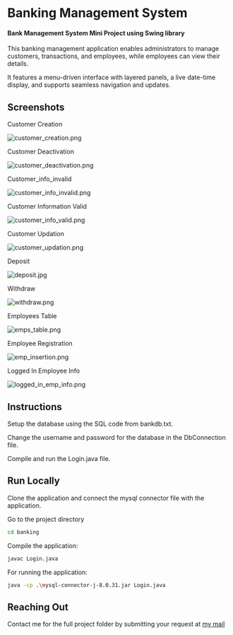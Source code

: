 
# Banking Management System
#### Bank Management System Mini Project using Swing library

This banking management application enables administrators to manage customers, transactions, and employees, while employees can view their details. 

It features a menu-driven interface with layered panels, a live date-time display, and supports seamless navigation and updates.

## Screenshots
Customer Creation

![customer_creation.png](https://github.com/swayam-rajput/Banking-Management-System/blob/main/banking/snapshots/customer_creation.png)

Customer Deactivation

![customer_deactivation.png](https://github.com/swayam-rajput/Banking-Management-System/blob/main/banking/snapshots/customer_deactivation.png)

Customer_info_invalid

![customer_info_invalid.png](https://github.com/swayam-rajput/Banking-Management-System/blob/main/banking/snapshots/customer_info_invalid.png)

Customer Information Valid

![customer_info_valid.png](https://github.com/swayam-rajput/Banking-Management-System/blob/main/banking/snapshots/customer_info_valid.png)

Customer Updation

![customer_updation.png](https://github.com/swayam-rajput/Banking-Management-System/blob/main/banking/snapshots/customer_updation.png)

Deposit

![deposit.jpg](https://github.com/swayam-rajput/Banking-Management-System/blob/main/banking/snapshots/deposit.jpg)

Withdraw

![withdraw.png](https://github.com/swayam-rajput/Banking-Management-System/blob/main/banking/snapshots/withdraw.png)

Employees Table

![emps_table.png](https://github.com/swayam-rajput/Banking-Management-System/blob/main/banking/snapshots/emps_table.png)

Employee Registration

![emp_insertion.png](https://github.com/swayam-rajput/Banking-Management-System/blob/main/banking/snapshots/emp_insertion.png)

Logged In Employee Info

![logged_in_emp_info.png](https://github.com/swayam-rajput/Banking-Management-System/blob/main/banking/snapshots/logged_in_emp_info.png)


## Instructions

Setup the database using the SQL code from bankdb.txt.

Change the username and password for the database in the  DbConnection file.

Compile and run the Login.java file.
## Run Locally

Clone the application and connect the mysql connector file with the application.

Go to the project directory
```bash
cd banking
```

Compile the application:
```bash
javac Login.java
```

For running the application:
```bash
java -cp .\mysql-connector-j-8.0.31.jar Login.java
```
## Reaching Out

Contact me for the full project folder by submitting your request at [my mail](swayamrajput029@gmail.com)
